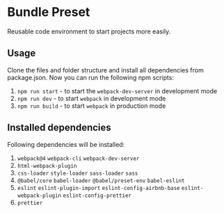 # Bundle Preset

Reusable code environment to start projects more easily.

## Usage

Clone the files and folder structure and install all dependencies from package.json. Now you can run the following npm scripts:

1. `npm run start` - to start the `webpack-dev-server` in development mode
2. `npm run dev` - to start `webpack` in development mode
3. `npm run build` - to start `webpack` in production mode

## Installed dependencies

Following dependencies will be installed:

1. `webpack@4` `webpack-cli` `webpack-dev-server`
2. `html-webpack-plugin`
3. `css-loader` `style-loader` `sass-loader` `sass`
4. `@babel/core` `babel-loader` `@babel/preset-env` `babel-eslint`
5. `eslint` `eslint-plugin-import` `eslint-config-airbnb-base` `eslint-webpack-plugin` `eslint-config-prettier`
6. `prettier`
